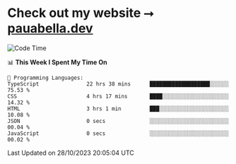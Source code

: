 # Check out my website ⭢ [pauabella.dev](https://pauabella.dev)

<!--START_SECTION:waka-->
![Code Time](http://img.shields.io/badge/Code%20Time-2%2C613%20hrs%2037%20mins-blue)

📊 **This Week I Spent My Time On** 

```text
💬 Programming Languages: 
TypeScript               22 hrs 38 mins      ███████████████████░░░░░░   75.53 % 
CSS                      4 hrs 17 mins       ████░░░░░░░░░░░░░░░░░░░░░   14.32 % 
HTML                     3 hrs 1 min         ███░░░░░░░░░░░░░░░░░░░░░░   10.08 % 
JSON                     0 secs              ░░░░░░░░░░░░░░░░░░░░░░░░░   00.04 % 
JavaScript               0 secs              ░░░░░░░░░░░░░░░░░░░░░░░░░   00.02 % 
```


 Last Updated on 28/10/2023 20:05:04 UTC
<!--END_SECTION:waka-->
